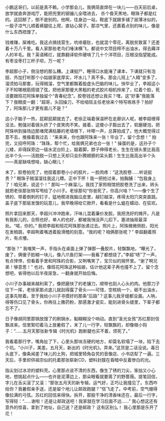 小鹏这哥们，以前是真不赖。小学那会儿，我俩简直焊在一块儿——白天前后桌，放学就直奔游戏厅，能把兜里的钢镚儿全喂进去， 杀个昏天黑地，眼珠子都是红的。这回掰了，倒不是别的。他啊，往身边一站，鞋底下就跟多铺了层薄冰似的，一股子凉气儿顺着裤腿往上爬，直钻心窝子。那凉气里，还裹着点别的味儿，像是什么东西捂馊了。

钱难赚，屎难吃。我这点搞钱营生，吭哧瘪肚，也就混个零花，离脱贫致富？还差着十万八千里。看人家那些老鸟们唾沫横飞，都说中文项目榨不出油水，得去薅洋人的羊毛。我？英语稀烂，就靠翻译软件硬啃了几十个洋项目，压根没指望能成。有枣没枣打三杆子呗，万一呢？

李超那小子，倒没想的那么糟。上课挺尸，睡得口水能淹了课本，下课就只有泡妞、外加打听那个小姑娘家底厚实，坏水儿？真不多。那会儿班上“人精”变多了，溜须拍马那套，玩得贼溜，空气里都飘着股虚头巴脑的味儿。快毕业了，李超这小子不知哪根筋搭错了弦，把他家那傻大黑粗的老式胶片相机拎来了，红着个脸，死活要跟班花阿珠单独留个“青春纪念”。胶卷钱还想让我买？嘿，这“好事”我能落下？我眼皮一翻：“超哥，头回操刀，不给咱班主任老徐来个特写练练手？拍好了，阿珠那儿才更有面儿不是？”

这小子脑子一热，屁颠屁颠就去了。老徐正端着保温杯在走廊训人呢，被李超缠得没法，勉强对着镜头挤了个皮笑肉不笑。接着，这傻小子豁出去了，软磨硬泡，把阿珠哄到操场边那堵爬满枯藤的老墙根下，咔嚓一声，总算拍成了。他大概觉得过意不去，推搡着我过去：“来来来，你也跟阿珠来一张！毕业了，留个念想！” 拍完，又招呼阿珠：“珠珠，帮个忙，给我俩兄弟也合一张！” 操蛋的是，这孙子个儿矮，非得踩旁边一级水泥台阶上，踮着脚，脖子伸得老长，生生在镜头里比我高出半个头——活脱脱一只想上天却只会扑腾翅膀的呆头鹅！生生比我高出半个头——真是缺啥想啥，缺心眼儿！

末了，胶卷拍完了，他捏着那卷小小的胶片，一脸肉疼：“这洗胶卷……听说挺贵？” 眼珠子贼溜溜往我这儿瞟。正中下怀！我一把抢过来，拍胸脯：“包我身上了！咱兄弟，说这个！” 那叫一个麻溜儿。我找了家照相馆把胶卷洗了出来，转头就把老徐那张特写甩给了小川子。老徐那句“你爸死了，你高兴啥？“——像个生了锈的、带着倒刺的钉子，猛地楔进我脑瓜皮里，越钉越深，疼得太阳穴突突直跳。盖子底下那层发馊的玩意儿，我早晚得给它掀开，看看是什么蛆在蠕动、在狂欢。

照片拿回来那天，李超兴冲冲跑来，汗味儿混着廉价发胶。我把洗好的摊开。凡是有我影儿的，合照也好，单人的也好，都被我悄没声儿扣下，塞进抽屉最深处。“喏，你的。” 我把李超和班花阿珠那张递过去。照片上，阿珠微微侧脸，阳光在发梢跳，李超咧着嘴透着股滑稽的刻意。“我的呢？咱俩那张呢？” 李超翻着照片，有点懵。

“那张？” 我嗤笑一声，手指头在桌面上弹了弹那一叠胶片，轻飘飘地，“曝光了，废了，俩傻子脸糊一块儿，像八爪鱼打架——我看了都想烧了。”李超“啧”了一声，有点悻悻，但看着手里和阿珠的合影，又咧嘴笑了，宝贝似的揣怀里。“谢了啊兄弟！够意思！” 也对。像班花阿珠这种姑娘，估计他这辈子再也撞不上了。留个念想吧，省得他以后半夜尿急，一翻身就开始后悔。

小川子办事越来越利索了，像把磨快了的老镰刀，顺带也刮人心头的肉。他那刀子往下一挥，老徐家那点底儿就刮得露了骨头——可惜，空核桃一个，砸不出油水，这事先晾着。至于我给小川子寻摸好的那条“后路”？这事儿我牙缝都没漏。人呐，得等伤口见了骨头，你再往上撒药粉，那感激才瓷实，能刻进骨头缝里，下辈子都忘不了。

日子像胡同里那锅放馊了的刷锅水，黏糊糊没个响动。直到“圣光女孩”苏红那封信飘进来。信里絮叨着马上放暑假了，末了儿一行字，轻飘飘的，却像根小钩子：“……五月天那张新专辑《时光机》跑断腿也买不着，烦死了。”

我看着那行字，嘴角扯了下，心里头那块冻硬的地方，却莫名软塌了一块，陷下去个坑。“小川子，美差。五月天，新出的《时光机》。弄来。”这货是二话没说。毒日头底下，像条闻差了味儿的土狗，把城里犄角旮旯的音像店、小书店犁了一遍。三天后，手里却供祖宗似的托着那张崭新CD，塑料封膜在昏暗中反着惨白的光。

指尖划过冰凉的塑料壳。心里那点说不清的东西，像生了锈的刀尖，笨拙又小心地，想挑起点什么——也许是泥潭边上，那朵眼看就要蔫了的野蔷薇。提笔回信，字儿在舌尖滚了又滚：“那张五月天的新专辑，运气好，正巧让我撞见了。东西咋给你？我暑假亲手送，还是留个地儿让邮政跑腿？”信飞走了。中考前，空气绷得像拉满的弓弦。苏红的回信来得快。拆开，那股干净的清香味还在，最后一行字，写得轻：“……谢啦！还是让邮政送吧！我家就在学习后面不远……” 我心想这还有意外的惊喜，拿到了地址，自己送？还是邮政？ 这有区别么！ 我心里那是乐开了花！
